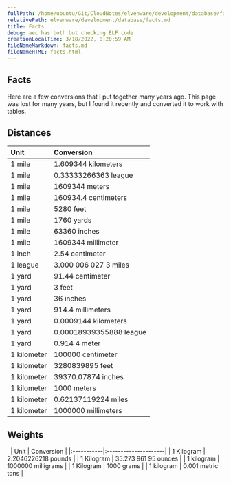 ```yaml
---
fullPath: /home/ubuntu/Git/CloudNotes/elvenware/development/database/facts.md
relativePath: elvenware/development/database/facts.md
title: Facts
debug: aec has both but checking ELF code
creationLocalTime: 3/18/2022, 8:20:59 AM
fileNameMarkdown: facts.md
fileNameHTML: facts.html
---
```


<!-- toc -->
<!-- tocstop -->

## Facts

Here are a few conversions that I put together many years ago. This page was lost for many years, but I found it recently and converted it to work with tables.

##  Distances

| Unit        | Conversion              |
|:------------|:------------------------|
| 1 mile      | 1.609344 kilometers     |
| 1 mile      | 0.33333266363 league    |
| 1 mile      | 1609344 meters          |
| 1 mile      | 160934.4 centimeters    |
| 1 mile      | 5280 feet               |
| 1 mile      | 1760 yards              |
| 1 mile      | 63360 inches            |
| 1 mile      | 1609344 millimeter      |
| 1 inch      | 2.54 centimeter         |
| 1 league    | 3.000 006 027 3 miles   |
| 1 yard      | 91.44 centimeter        |
| 1 yard      | 3 feet                  |
| 1 yard      | 36 inches               |
| 1 yard      | 914.4 millimeters       |
| 1 yard      | 0.0009144 kilometers    |
| 1 yard      | 0.00018939355888 league |
| 1 yard      | 0.914 4 meter           |
| 1 kilometer | 100000 centimeter       |
| 1 kilometer | 3280839895 feet         |
| 1 kilometer | 39370.07874 inches      |
| 1 kilometer | 1000 meters             |
| 1 kilometer | 0.62137119224 miles     |
| 1 kilometer | 1000000 millimeters     |


## Weights
 
| Unit       | Conversion           |
|:-----------|:---------------------|
| 1 Kilogram | 2.2046226218 pounds  |
| 1 Kilogram | 35.273 961 95 ounces |
| 1 kilogram | 1000000 milligrams   |
| 1 Kilogram | 1000 grams           |
| 1 kilogram | 0.001 metric tons    |                
